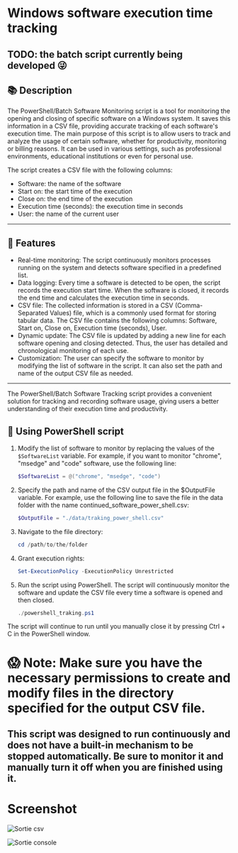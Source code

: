 # Windows software execution time tracking

## TODO: the batch script currently being developed 😜

## 📚 Description

The PowerShell/Batch Software Monitoring script is a tool for monitoring the opening and closing of specific software on a Windows system. It saves this information in a CSV file, providing accurate tracking of each software's execution time.
The main purpose of this script is to allow users to track and analyze the usage of certain software, whether for productivity, monitoring or billing reasons. It can be used in various settings, such as professional environments, educational institutions or even for personal use.

The script creates a CSV file with the following columns:
- Software: the name of the software
- Start on: the start time of the execution
- Close on: the end time of the execution
- Execution time (seconds): the execution time in seconds
- User: the name of the current user
  
---
## 💪 Features

  - Real-time monitoring: The script continuously monitors processes running on the system and detects software specified in a predefined list.
  - Data logging: Every time a software is detected to be open, the script records the execution start time. When the software is closed, it records the end time and calculates the execution time in seconds.
  - CSV file: The collected information is stored in a CSV (Comma-Separated Values) file, which is a commonly used format for storing tabular data. The CSV file contains the following columns: Software, Start on, Close on, Execution time (seconds), User.
  - Dynamic update: The CSV file is updated by adding a new line for each software opening and closing detected. Thus, the user has detailed and chronological monitoring of each use.
  - Customization: The user can specify the software to monitor by modifying the list of software in the script. It can also set the path and name of the output CSV file as needed.
---

The PowerShell/Batch Software Tracking script provides a convenient solution for tracking and recording software usage, giving users a better understanding of their execution time and productivity.

## 🏓 Using PowerShell script


1. Modify the list of software to monitor by replacing the values ​​of the `$SoftwareList` variable. For example, if you want to monitor "chrome", "msedge" and "code" software, use the following line:
   ```powershell
   $SoftwareList = @("chrome", "msedge", "code")
   ```
2. Specify the path and name of the CSV output file in the $OutputFile variable. For example, use the following line to save the file in the data folder with the name continued_software_power_shell.csv:
    ```powershell
   $OutputFile = "./data/traking_power_shell.csv"
   ```
3. Navigate to the file directory:
      ```powershell
      cd /path/to/the/folder
      ```
4. Grant execution rights:
    ```powershell
    Set-ExecutionPolicy -ExecutionPolicy Unrestricted
    ```
5. Run the script using PowerShell. The script will continuously monitor the software and update the CSV file every time a software is opened and then closed.
    ```powershell
   ./powershell_traking.ps1
   ```

The script will continue to run until you manually close it by pressing Ctrl + C in the PowerShell window.

# 😱 Note: Make sure you have the necessary permissions to create and modify files in the directory specified for the output CSV file.

## This script was designed to run continuously and does not have a built-in mechanism to be stopped automatically. Be sure to monitor it and manually turn it off when you are finished using it.

# Screenshot 

![Sortie csv ](https://github.com/kalibrado/suivi_logiciels/blob/master/sortie_csv.png?raw=true)

![Sortie console ](https://github.com/kalibrado/suivi_logiciels/blob/master/sortie_console.png?raw=true)
